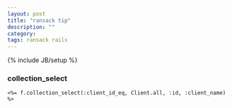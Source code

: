 ```yaml
---
layout: post
title: "ransack tip"
description: ""
category:
tags: ransack rails
---
```

{% include JB/setup %}

### collection_select
`<%= f.collection_select(:client_id_eq, Client.all, :id, :client_name) %>`
